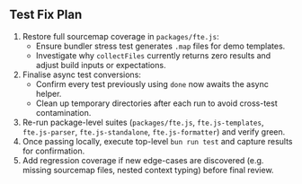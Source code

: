 ## Test Fix Plan

1. Restore full sourcemap coverage in `packages/fte.js`:
   - Ensure bundler stress test generates `.map` files for demo templates.
   - Investigate why `collectFiles` currently returns zero results and adjust build inputs or expectations.
2. Finalise async test conversions:
   - Confirm every test previously using `done` now awaits the async helper.
   - Clean up temporary directories after each run to avoid cross-test contamination.
3. Re-run package-level suites (`packages/fte.js`, `fte.js-templates`, `fte.js-parser`, `fte.js-standalone`, `fte.js-formatter`) and verify green.
4. Once passing locally, execute top-level `bun run test` and capture results for confirmation.
5. Add regression coverage if new edge-cases are discovered (e.g. missing sourcemap files, nested context typing) before final review.
